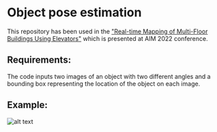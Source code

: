 # Object pose estimation
This repository has been used in the ["Real-time Mapping of Multi-Floor Buildings Using Elevators"](https://ieeexplore.ieee.org/stamp/stamp.jsp?arnumber=9863407) 
which is presented at AIM 2022 conference.

## Requirements: 
The code inputs two images of an object with two different angles and a bounding box representing the location of the object on each image.

## Example:
![alt text](images/elevator.png)
